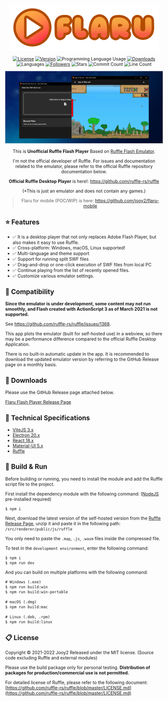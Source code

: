 <div align="center">

![flaru-logo](src/renderer/public/images/flaru-logo.webp)

[![License](https://img.shields.io/badge/license-MIT-blue.svg)](https://github.com/jooy2/flaru/blob/master/LICENSE)
[![Version](https://img.shields.io/github/package-json/v/jooy2/flaru)](https://github.com/jooy2/flaru/tags)
![Programming Language Usage](https://img.shields.io/github/languages/top/jooy2/flaru)
[![Downloads](https://img.shields.io/github/downloads/jooy2/flaru/total)](https://github.com/jooy2/flaru/releases)
![Languages](https://img.shields.io/github/languages/count/jooy2/flaru)
[![Followers](https://img.shields.io/github/followers/jooy2?style=social)](https://github.com/jooy2)
![Stars](https://img.shields.io/github/stars/jooy2/flaru?style=social)
![Commit Count](https://img.shields.io/github/commit-activity/y/jooy2/flaru)
![Line Count](https://img.shields.io/tokei/lines/github/jooy2/flaru)

![Logo Image](readme-screenshot.png)

This is **Unofficial Ruffle Flash Player** Based on [Ruffle Flash Emulator](https://ruffle.rs).

I'm not the official developer of Ruffle. For issues and documentation related to the emulator, please refer to the official Ruffle repository documentation below.

**Official Ruffle Desktop Player** is here!: https://github.com/ruffle-rs/ruffle

(*This is just an emulator and does not contain any games.)

> Flaru for mobile (POC/WIP) is here: https://github.com/jooy2/flaru-mobile

</div>

## ⭐ Features

 - ✅ It is a desktop player that not only replaces Adobe Flash Player, but also makes it easy to use Ruffle.
 - ✅ Cross-platform: Windows, macOS, Linux supported!
 - ✅ Multi-language and theme support
 - ✅ Support for running split SWF files
 - ✅ Drag-and-drop or one-click execution of SWF files from local PC
 - ✅ Continue playing from the list of recently opened files.
 - ✅ Customize various emulator settings.

## 📢 Compatibility

**Since the emulator is under development, some content may not run smoothly, and Flash created with ActionScript 3 as of March 2021 is not supported.**

See https://github.com/ruffle-rs/ruffle/issues/1368.

This app plots the emulator (built for self-hosted use) in a webview, so there may be a performance difference compared to the official Ruffle Desktop Application.

There is no built-in automatic update in the app. It is recommended to download the updated emulator version by referring to the GitHub Release page on a monthly basis.

## 💾 Downloads

Please use the GitHub Release page attached below.

[Flaru Flash Player Release Page](https://github.com/jooy2/flaru/releases)

## 🔧 Technical Specifications

 - [ViteJS 3.x](https://vitejs.dev)
 - [Electron 20.x](https://www.electronjs.org)
 - [React 18.x](https://reactjs.org)
 - [Material-UI 5.x](https://mui.com)
 - [Ruffle](https://ruffle.rs)

## 🔨 Build & Run

Before building or running, you need to install the module and add the Ruffle script file to the project.

First install the dependency module with the following command: ([NodeJS](https://nodejs.org) pre-installed required)
```shell
$ npm i
```

Next, download the latest version of the self-hosted version from the [Ruffle Release Page](https://github.com/ruffle-rs/ruffle/releases), unzip it and paste it in the following path: `/src/renderer/public/js/ruffle`

You only need to paste the `.map`, `.js`, `.wasm` files inside the compressed file.

To test in the `development environment`, enter the following command:

```shell
$ npm i
$ npm run dev
```

And you can build on multiple platforms with the following command:

```shell
# Windows (.exe)
$ npm run build:win
$ npm run build:win-portable

# macOS (.dmg)
$ npm run build:mac

# Linux (.deb, .rpm)
$ npm run build:linux
```

## 📋 License

Copyright © 2021-2022 Jooy2 Released under the MIT license. (Source code excluding Ruffle and external modules)

Please use the build package only for personal testing. **Distribution of packages for production/commercial use is not permitted.**

For detailed license of Ruffle, please refer to the following document: [https://github.com/ruffle-rs/ruffle/blob/master/LICENSE.md](https://github.com/ruffle-rs/ruffle/blob/master/LICENSE.md)
